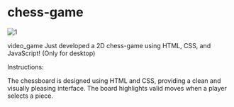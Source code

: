 # chess-game
![1](https://github.com/Dasuntharaka95/chess-game/assets/122387572/6c298c0e-04b5-4e48-919a-9f7c20532f46)

video_game Just developed a 2D chess-game using HTML, CSS, and JavaScript! (Only for desktop)

Instructions:

The chessboard is designed using HTML and CSS, providing a clean and visually pleasing interface. The board highlights valid moves when a player selects a piece.

